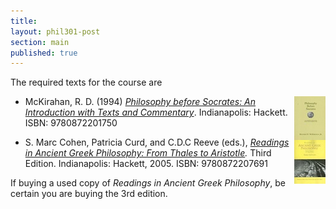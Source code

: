 ```yaml
---
title: 
layout: phil301-post
section: main
published: true
---
```


The required texts for the course are 

[<img style="float:right" src="/files/img/pps.jpg">](http://books.google.com/books?id=njPV7OzivLEC&lpg=PP1&ots=QaYr6R7h7t&dq=Philosophy%20before%20Socrates%3A%20An%20Introduction%20with%20Texts%20and%20Commentary&pg=PP1#v=onepage&q&f=false)

+    McKirahan, R. D. (1994) *[Philosophy before Socrates: An Introduction with Texts and Commentary](http://books.google.com/books?id=njPV7OzivLEC&lpg=PP1&ots=QaYr6R7h7t&dq=Philosophy%20before%20Socrates%3A%20An%20Introduction%20with%20Texts%20and%20Commentary&pg=PP1#v=onepage&q&f=false)*. Indianapolis: Hackett. ISBN: 9780872201750

[<img style="clear:both;float:right" src="/files/img/ccr.jpg">](http://books.google.com/books?id=XVHj_gwk39QC&lpg=PP1&pg=PP1#v=onepage&q&f=false) 

+    S. Marc Cohen, Patricia Curd, and C.D.C Reeve (eds.), *[Readings in Ancient Greek Philosophy: From Thales to Aristotle](http://books.google.com/books?id=XVHj_gwk39QC&lpg=PP1&pg=PP1#v=onepage&q&f=false).* Third Edition. Indianapolis: Hackett, 2005. ISBN: 9780872207691

If buying a used copy of *Readings in Ancient Greek Philosophy*, be certain you are buying the 3rd edition.

